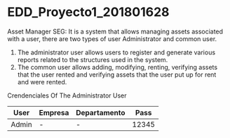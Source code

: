 # EDD_Proyecto1_201801628

Asset Manager SEG: It is a system that allows managing assets associated with a user, there are two types of user Administrator and common user.
1. The administrator user allows users to register and generate various reports related to the structures used in the system.
2. The common user allows adding, modifying, renting, verifying assets that the user rented and verifying assets that the user put up for rent and were rented.

Crendenciales Of The Administrator User

| User  | Empresa | Departamento | Pass  |
|-------|---------|--------------|-------|
| Admin | -       | -            | 12345 |
